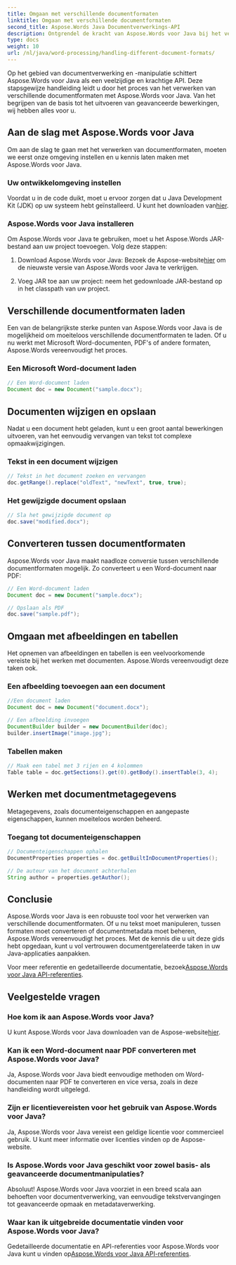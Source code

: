 ```yaml
---
title: Omgaan met verschillende documentformaten
linktitle: Omgaan met verschillende documentformaten
second_title: Aspose.Words Java Documentverwerkings-API
description: Ontgrendel de kracht van Aspose.Words voor Java bij het verwerken van diverse documentformaten. Leer tekstbewerking, conversies en meer met praktische voorbeelden.
type: docs
weight: 10
url: /nl/java/word-processing/handling-different-document-formats/
---
```


Op het gebied van documentverwerking en -manipulatie schittert Aspose.Words voor Java als een veelzijdige en krachtige API. Deze stapsgewijze handleiding leidt u door het proces van het verwerken van verschillende documentformaten met Aspose.Words voor Java. Van het begrijpen van de basis tot het uitvoeren van geavanceerde bewerkingen, wij hebben alles voor u.

## Aan de slag met Aspose.Words voor Java

Om aan de slag te gaan met het verwerken van documentformaten, moeten we eerst onze omgeving instellen en u kennis laten maken met Aspose.Words voor Java.

### Uw ontwikkelomgeving instellen

 Voordat u in de code duikt, moet u ervoor zorgen dat u Java Development Kit (JDK) op uw systeem hebt geïnstalleerd. U kunt het downloaden van[hier](https://www.oracle.com/java/technologies/javase-downloads.html).

### Aspose.Words voor Java installeren

Om Aspose.Words voor Java te gebruiken, moet u het Aspose.Words JAR-bestand aan uw project toevoegen. Volg deze stappen:

1.  Download Aspose.Words voor Java: Bezoek de Aspose-website[hier](https://releases.aspose.com/words/java/) om de nieuwste versie van Aspose.Words voor Java te verkrijgen.

2. Voeg JAR toe aan uw project: neem het gedownloade JAR-bestand op in het classpath van uw project.

## Verschillende documentformaten laden

Een van de belangrijkste sterke punten van Aspose.Words voor Java is de mogelijkheid om moeiteloos verschillende documentformaten te laden. Of u nu werkt met Microsoft Word-documenten, PDF's of andere formaten, Aspose.Words vereenvoudigt het proces.

### Een Microsoft Word-document laden

```java
// Een Word-document laden
Document doc = new Document("sample.docx");
```

## Documenten wijzigen en opslaan

Nadat u een document hebt geladen, kunt u een groot aantal bewerkingen uitvoeren, van het eenvoudig vervangen van tekst tot complexe opmaakwijzigingen.

### Tekst in een document wijzigen

```java
// Tekst in het document zoeken en vervangen
doc.getRange().replace("oldText", "newText", true, true);
```

### Het gewijzigde document opslaan

```java
// Sla het gewijzigde document op
doc.save("modified.docx");
```

## Converteren tussen documentformaten

Aspose.Words voor Java maakt naadloze conversie tussen verschillende documentformaten mogelijk. Zo converteert u een Word-document naar PDF:

```java
// Een Word-document laden
Document doc = new Document("sample.docx");

// Opslaan als PDF
doc.save("sample.pdf");
```

## Omgaan met afbeeldingen en tabellen

Het opnemen van afbeeldingen en tabellen is een veelvoorkomende vereiste bij het werken met documenten. Aspose.Words vereenvoudigt deze taken ook.

### Een afbeelding toevoegen aan een document

```java
//Een document laden
Document doc = new Document("document.docx");

// Een afbeelding invoegen
DocumentBuilder builder = new DocumentBuilder(doc);
builder.insertImage("image.jpg");
```

### Tabellen maken

```java
// Maak een tabel met 3 rijen en 4 kolommen
Table table = doc.getSections().get(0).getBody().insertTable(3, 4);
```

## Werken met documentmetagegevens

Metagegevens, zoals documenteigenschappen en aangepaste eigenschappen, kunnen moeiteloos worden beheerd.

### Toegang tot documenteigenschappen

```java
// Documenteigenschappen ophalen
DocumentProperties properties = doc.getBuiltInDocumentProperties();

// De auteur van het document achterhalen
String author = properties.getAuthor();
```

## Conclusie

Aspose.Words voor Java is een robuuste tool voor het verwerken van verschillende documentformaten. Of u nu tekst moet manipuleren, tussen formaten moet converteren of documentmetadata moet beheren, Aspose.Words vereenvoudigt het proces. Met de kennis die u uit deze gids hebt opgedaan, kunt u vol vertrouwen documentgerelateerde taken in uw Java-applicaties aanpakken.

 Voor meer referentie en gedetailleerde documentatie, bezoek[Aspose.Words voor Java API-referenties](https://reference.aspose.com/words/java/).

## Veelgestelde vragen

### Hoe kom ik aan Aspose.Words voor Java?

 U kunt Aspose.Words voor Java downloaden van de Aspose-website[hier](https://releases.aspose.com/words/java/).

### Kan ik een Word-document naar PDF converteren met Aspose.Words voor Java?

Ja, Aspose.Words voor Java biedt eenvoudige methoden om Word-documenten naar PDF te converteren en vice versa, zoals in deze handleiding wordt uitgelegd.

### Zijn er licentievereisten voor het gebruik van Aspose.Words voor Java?

Ja, Aspose.Words voor Java vereist een geldige licentie voor commercieel gebruik. U kunt meer informatie over licenties vinden op de Aspose-website.

### Is Aspose.Words voor Java geschikt voor zowel basis- als geavanceerde documentmanipulaties?

Absoluut! Aspose.Words voor Java voorziet in een breed scala aan behoeften voor documentverwerking, van eenvoudige tekstvervangingen tot geavanceerde opmaak en metadataverwerking.

### Waar kan ik uitgebreide documentatie vinden voor Aspose.Words voor Java?

 Gedetailleerde documentatie en API-referenties voor Aspose.Words voor Java kunt u vinden op[Aspose.Words voor Java API-referenties](https://reference.aspose.com/words/java/).